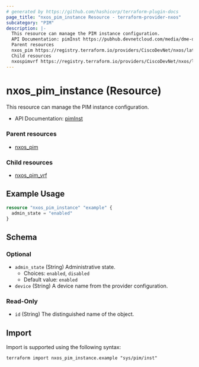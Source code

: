 ```yaml
---
# generated by https://github.com/hashicorp/terraform-plugin-docs
page_title: "nxos_pim_instance Resource - terraform-provider-nxos"
subcategory: "PIM"
description: |-
  This resource can manage the PIM instance configuration.
  API Documentation: pimInst https://pubhub.devnetcloud.com/media/dme-docs-10-2-2/docs/Layer%203/pim:Inst/
  Parent resources
  nxos_pim https://registry.terraform.io/providers/CiscoDevNet/nxos/latest/docs/resources/pim
  Child resources
  nxospimvrf https://registry.terraform.io/providers/CiscoDevNet/nxos/latest/docs/resources/pim_vrf
---
```


# nxos_pim_instance (Resource)

This resource can manage the PIM instance configuration.

- API Documentation: [pimInst](https://pubhub.devnetcloud.com/media/dme-docs-10-2-2/docs/Layer%203/pim:Inst/)

### Parent resources

- [nxos_pim](https://registry.terraform.io/providers/CiscoDevNet/nxos/latest/docs/resources/pim)

### Child resources

- [nxos_pim_vrf](https://registry.terraform.io/providers/CiscoDevNet/nxos/latest/docs/resources/pim_vrf)

## Example Usage

```terraform
resource "nxos_pim_instance" "example" {
  admin_state = "enabled"
}
```

<!-- schema generated by tfplugindocs -->
## Schema

### Optional

- `admin_state` (String) Administrative state.
  - Choices: `enabled`, `disabled`
  - Default value: `enabled`
- `device` (String) A device name from the provider configuration.

### Read-Only

- `id` (String) The distinguished name of the object.

## Import

Import is supported using the following syntax:

```shell
terraform import nxos_pim_instance.example "sys/pim/inst"
```

